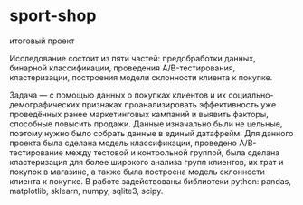 # sport-shop
итоговый проект 

Исследование состоит из пяти частей: 
предобработки данных,
бинарной классификации,
проведения A/B-тестирования,
кластеризации,
построения модели склонности клиента к покупке.

Задача — с помощью данных о покупках клиентов и их социально-демографических признаках проанализировать эффективность уже проведённых ранее маркетинговых кампаний и выявить факторы, способные повысить продажи. Данные изначально были не цельные, поэтому нужно было собрать данные в единый датафрейм. Для данного проекта была сделана модель классификации, проведено A/B-тестирование между тестовой и контрольной группой, была сделана кластеризация для более широкого анализа групп клиентов, их трат и покупок в магазине, а также была построена модель склонности клиента к покупке. В работе задействованы библиотеки python: pandas, matplotlib, sklearn, numpy, sqlite3, scipy. 
